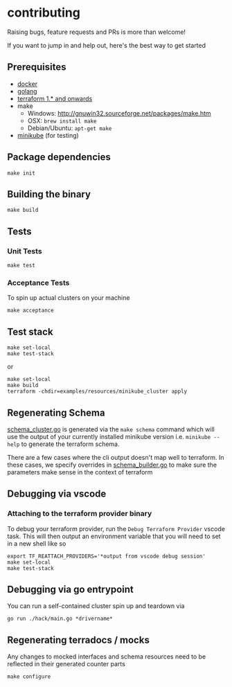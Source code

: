 # contributing

Raising bugs, feature requests and PRs is more than welcome!

If you want to jump in and help out, here's the best way to get started

## Prerequisites

- [docker](https://www.docker.com/get-started/)
- [golang](https://go.dev/)
- [terraform 1.\* and onwards](https://www.terraform.io/)
- make
  - Windows: http://gnuwin32.sourceforge.net/packages/make.htm
  - OSX: `brew install make`
  - Debian/Ubuntu: `apt-get make`
- [minikube](https://minikube.sigs.k8s.io/docs/start/) (for testing)

## Package dependencies

```console
make init
```

## Building the binary

```console
make build
```

## Tests

### Unit Tests

```console
make test
```

### Acceptance Tests

To spin up actual clusters on your machine

```console
make acceptance
```

## Test stack

```console
make set-local
make test-stack
```

or

```console
make set-local
make build
terraform -chdir=examples/resources/minikube_cluster apply
```

## Regenerating Schema

[schema_cluster.go](./minikube/schema_cluster.go) is generated via the `make schema` command which will use the output of your currently installed minikube version i.e. `minikube --help` to generate the terraform schema.

There are a few cases where the cli output doesn't map well to terraform. In these cases, we specify overrides in [schema_builder.go](./minikube/generator/schema_builder.go) to make sure the parameters make sense in the context of terraform

## Debugging via vscode

### Attaching to the terraform provider binary

To debug your terraform provider, run the `Debug Terraform Provider` vscode task. This will then output an environment variable that you will need to set in a new shell like so

```console
export TF_REATTACH_PROVIDERS='*output from vscode debug session'
make set-local
make test-stack
```

## Debugging via go entrypoint

You can run a self-contained cluster spin up and teardown via

```console
go run ./hack/main.go *drivername*
```

## Regenerating terradocs / mocks

Any changes to mocked interfaces and schema resources need to be
reflected in their generated counter parts

```console
make configure
```
